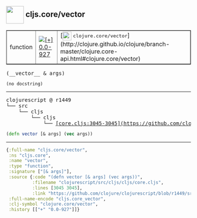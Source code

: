 ## <img width="48px" valign="middle" src="http://i.imgur.com/Hi20huC.png"> cljs.core/vector

 <table border="1">
<tr>
<td>function</td>
<td><a href="https://github.com/cljsinfo/api-refs/tree/0.0-927"><img valign="middle" alt="[+] 0.0-927" src="https://img.shields.io/badge/+-0.0--927-lightgrey.svg"></a> </td>
<td>
[<img height="24px" valign="middle" src="http://i.imgur.com/1GjPKvB.png"> <samp>clojure.core/vector</samp>](http://clojure.github.io/clojure/branch-master/clojure.core-api.html#clojure.core/vector)
</td>
</tr>
</table>

 <samp>
(__vector__ & args)<br>
</samp>

```
(no docstring)
```

---

 <pre>
clojurescript @ r1449
└── src
    └── cljs
        └── cljs
            └── <ins>[core.cljs:3045-3045](https://github.com/clojure/clojurescript/blob/r1449/src/cljs/cljs/core.cljs#L3045-L3045)</ins>
</pre>

```clj
(defn vector [& args] (vec args))
```


---

```clj
{:full-name "cljs.core/vector",
 :ns "cljs.core",
 :name "vector",
 :type "function",
 :signature ["[& args]"],
 :source {:code "(defn vector [& args] (vec args))",
          :filename "clojurescript/src/cljs/cljs/core.cljs",
          :lines [3045 3045],
          :link "https://github.com/clojure/clojurescript/blob/r1449/src/cljs/cljs/core.cljs#L3045-L3045"},
 :full-name-encode "cljs.core_vector",
 :clj-symbol "clojure.core/vector",
 :history [["+" "0.0-927"]]}

```
